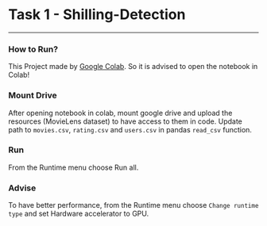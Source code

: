 # Task 1 - Shilling-Detection
-----

### How to Run?

This Project made by [Google Colab](https://colab.research.google.com/). So it is advised to open the notebook in Colab!


### Mount Drive

After opening notebook in colab, mount google drive and upload the resources (MovieLens dataset) to have access to them in code. Update path to `movies.csv`, `rating.csv` and `users.csv` in pandas `read_csv` function.


### Run

From the Runtime menu choose Run all.


### Advise

To have better performance, from the Runtime menu choose `Change runtime type` and set Hardware accelerator to GPU.
